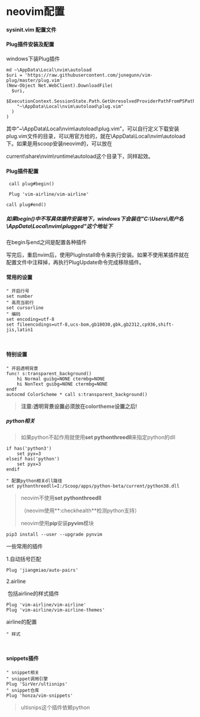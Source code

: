# neovim配置

#### sysinit.vim 配置文件

#### Plug插件安装及配置



windows下装Plug插件

```po
md ~\AppData\Local\nvim\autoload
$uri = 'https://raw.githubusercontent.com/junegunn/vim-plug/master/plug.vim'
(New-Object Net.WebClient).DownloadFile(
  $uri,
  $ExecutionContext.SessionState.Path.GetUnresolvedProviderPathFromPSPath(
    "~\AppData\Local\nvim\autoload\plug.vim"
  )
)
```



其中“~\AppData\Local\nvim\autoload\plug.vim”，可以自行定义下载安装plug.vim文件的目录，可以用官方给的，就在\AppData\Local\nvim\autoload下。如果是用scoop安装neovim的，可以放在

current\share\nvim\runtime\autoload这个目录下，同样起效。

#### Plug插件配置

```vim
 call plug#begin()

 Plug 'vim-airline/vim-airline'

call plug#end()
```

##### 如果begin()中不写具体插件安装地下，windows下会装在"C:\Users\用户名\AppData\Local\nvim\plugged"这个地址下

在begin与end之间是配置各种插件

写完后，重启nvim后，使用PlugInstall命令来执行安装。如果不使用某插件就在配置文件中注释掉，再执行PlugUpdate命令完成移除插件。



#### 常用的设置

```vim
" 开启行号
set number
" 高亮当前行
set cursorline
" 编码
set encoding=utf-8
set fileencodings=utf-8,ucs-bom,gb18030,gbk,gb2312,cp936,shift-jis,latin1



```

#### 特别设置

```vimscript
" 开启透明背景                                                                                                    
func! s:transparent_background()
    hi Normal guibg=NONE ctermbg=NONE
    hi NonText guibg=NONE ctermbg=NONE
endf
autocmd ColorScheme * call s:transparent_background()

```

>**注意:透明背景设置必须放在colortheme设置之后!**



##### python相关

>如果python不起作用就使用**set pythonthreedll**来指定python的dll

```shell
if has('python3')
	set pyx=3
elseif has('python')
	set pyx=3
endif

" 配置python相关dll路径
set pythonthreedll=I:/Scoop/apps/python-beta/current/python38.dll
```

>neovim不使用**set pythonthreedll**
>
>（neovim使用**:checkhealth**检测python支持）
>
>neovim使用**pip**安装**pyvim**模块

```shell
pip3 install --user --upgrade pynvim
```



一些常用的插件



1.自动括号匹配

```vim
Plug 'jiangmiao/auto-pairs'
```



2.airline

​	包括airline的样式插件

```vim
Plug 'vim-airline/vim-airline'
Plug 'vim-airline/vim-airline-themes'
```



airline的配置

```vim
" 样式



```





#### snippets插件

```shell
" snippet相关
" snippet调用引擎
Plug 'SirVer/ultisnips'
" snippet仓库
Plug 'honza/vim-snippets'
```

>ultisnips这个插件依赖python







